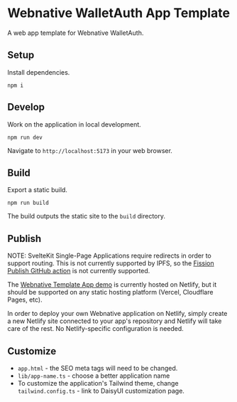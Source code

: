 # Webnative WalletAuth App Template

A web app template for Webnative WalletAuth.

## Setup

Install dependencies.

```shell
npm i
```

## Develop

Work on the application in local development.

```shell
npm run dev
```

Navigate to `http://localhost:5173` in your web browser.

## Build

Export a static build.

```shell
npm run build
```

The build outputs the static site to the `build` directory.

## Publish

NOTE: SvelteKit Single-Page Applications require redirects in order to support routing. This is not currently supported by IPFS, so the [Fission Publish GitHub action](https://github.com/fission-codes/publish-action) is not currently supported.

The [Webnative Template App demo](https://webnative.netlify.app) is currently hosted on Netlify, but it should be supported on any static hosting platform (Vercel, Cloudflare Pages, etc).

In order to deploy your own Webnative application on Netlify, simply create a new Netlify site connected to your app's repository and Netlify will take care of the rest. No Netlify-specific configuration is needed.

## Customize

- `app.html` - the SEO meta tags will need to be changed.
- `lib/app-name.ts` - choose a better application name
- To customize the application's Tailwind theme, change `tailwind.config.ts` - link to DaisyUI customization page.
